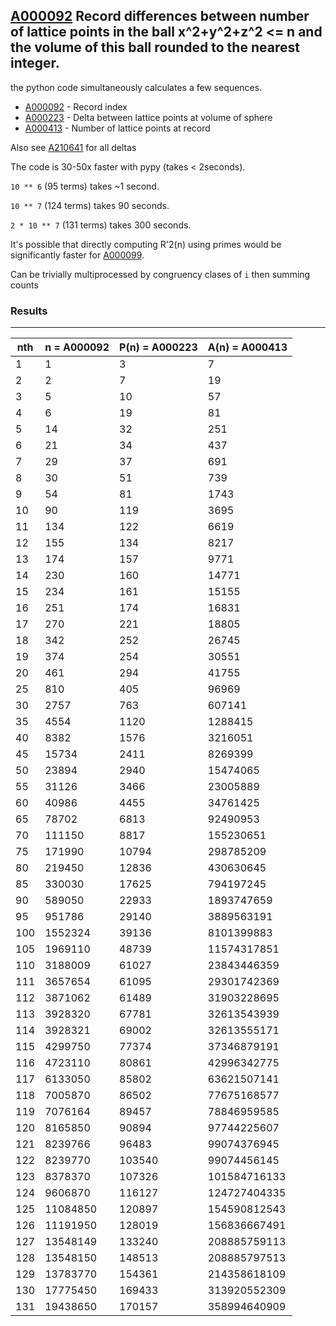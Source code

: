 [A000092](https://oeis.org/A000092) Record differences between number of lattice points in the ball x^2+y^2+z^2 <= n and the volume of this ball rounded to the nearest integer.
---------

the python code simultaneously calculates a few sequences.

* [A000092](https://oeis.org/A000092) - Record index
* [A000223](https://oeis.org/A000223) - Delta between lattice points at volume of sphere
* [A000413](https://oeis.org/A000413) - Number of lattice points at record

Also see [A210641](https://oeis.org/A210641) for all deltas

The code is 30-50x faster with pypy (takes < 2seconds).

`10 ** 6` (95 terms) takes ~1 second.

`10 ** 7` (124 terms) takes 90 seconds.

`2 * 10 ** 7` (131 terms) takes 300 seconds.

It's possible that directly computing R'2(n) using primes would be
significantly faster for [A000099](https://oeis.org/A000099).

Can be trivially multiprocessed by congruency clases of `i` then summing counts

### Results
---

| nth | n = A000092 | P(n) = A000223 | A(n) = A000413 |
|-----|-------------|----------------|----------------|
|   1 |           1 |              3 |              7 |
|   2 |           2 |              7 |             19 |
|   3 |           5 |             10 |             57 |
|   4 |           6 |             19 |             81 |
|   5 |          14 |             32 |            251 |
|   6 |          21 |             34 |            437 |
|   7 |          29 |             37 |            691 |
|   8 |          30 |             51 |            739 |
|   9 |          54 |             81 |           1743 |
|  10 |          90 |            119 |           3695 |
|  11 |         134 |            122 |           6619 |
|  12 |         155 |            134 |           8217 |
|  13 |         174 |            157 |           9771 |
|  14 |         230 |            160 |          14771 |
|  15 |         234 |            161 |          15155 |
|  16 |         251 |            174 |          16831 |
|  17 |         270 |            221 |          18805 |
|  18 |         342 |            252 |          26745 |
|  19 |         374 |            254 |          30551 |
|  20 |         461 |            294 |          41755 |
|  25 |         810 |            405 |          96969 |
|  30 |        2757 |            763 |         607141 |
|  35 |        4554 |           1120 |        1288415 |
|  40 |        8382 |           1576 |        3216051 |
|  45 |       15734 |           2411 |        8269399 |
|  50 |       23894 |           2940 |       15474065 |
|  55 |       31126 |           3466 |       23005889 |
|  60 |       40986 |           4455 |       34761425 |
|  65 |       78702 |           6813 |       92490953 |
|  70 |      111150 |           8817 |      155230651 |
|  75 |      171990 |          10794 |      298785209 |
|  80 |      219450 |          12836 |      430630645 |
|  85 |      330030 |          17625 |      794197245 |
|  90 |      589050 |          22933 |     1893747659 |
|  95 |      951786 |          29140 |     3889563191 |
| 100 |     1552324 |          39136 |     8101399883 |
| 105 |     1969110 |          48739 |    11574317851 |
| 110 |     3188009 |          61027 |    23843446359 |
| 111 |     3657654 |          61095 |    29301742369 |
| 112 |     3871062 |          61489 |    31903228695 |
| 113 |     3928320 |          67781 |    32613543939 |
| 114 |     3928321 |          69002 |    32613555171 |
| 115 |     4299750 |          77374 |    37346879191 |
| 116 |     4723110 |          80861 |    42996342775 |
| 117 |     6133050 |          85802 |    63621507141 |
| 118 |     7005870 |          86502 |    77675168577 |
| 119 |     7076164 |          89457 |    78846959585 |
| 120 |     8165850 |          90894 |    97744225607 |
| 121 |     8239766 |          96483 |    99074376945 |
| 122 |     8239770 |         103540 |    99074456145 |
| 123 |     8378370 |         107326 |   101584716133 |
| 124 |     9606870 |         116127 |   124727404335 |
| 125 |    11084850 |         120897 |   154590812543 |
| 126 |    11191950 |         128019 |   156836667491 |
| 127 |    13548149 |         133240 |   208885759113 |
| 128 |    13548150 |         148513 |   208885797513 |
| 129 |    13783770 |         154361 |   214358618109 |
| 130 |    17775450 |         169433 |   313920552309 |
| 131 |    19438650 |         170157 |   358994640909 |

